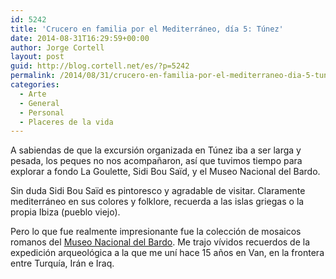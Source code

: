 ```yaml
---
id: 5242
title: 'Crucero en familia por el Mediterráneo, día 5: Túnez'
date: 2014-08-31T16:29:59+00:00
author: Jorge Cortell
layout: post
guid: http://blog.cortell.net/es/?p=5242
permalink: /2014/08/31/crucero-en-familia-por-el-mediterraneo-dia-5-tunez/
categories:
  - Arte
  - General
  - Personal
  - Placeres de la vida
---
```

A sabiendas de que la excursión organizada en Túnez iba a ser larga y pesada, los peques no nos acompañaron, así que tuvimos tiempo para explorar a fondo La Goulette, Sidi Bou Saïd, y el Museo Nacional del Bardo.

Sin duda Sidi Bou Saïd es pintoresco y agradable de visitar. Claramente mediterráneo en sus colores y folklore, recuerda a las islas griegas o la propia Ibiza (pueblo viejo).

Pero lo que fue realmente impresionante fue la colección de mosaicos romanos del <a href="http://www.bardomuseum.tn/" title="http://www.bardomuseum.tn/" target="_blank">Museo Nacional del Bardo</a>. Me trajo vívidos recuerdos de la expedición arqueológica a la que me uní hace 15 años en Van, en la frontera entre Turquía, Irán e Iraq.